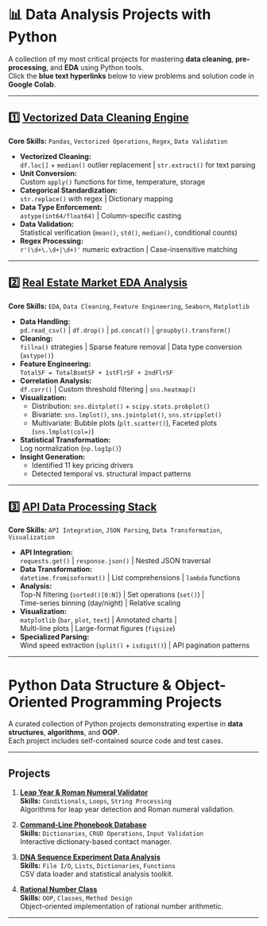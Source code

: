# 📊 Data Analysis Projects with Python

A collection of my most critical projects for mastering **data cleaning**, **pre-processing**, and **EDA** using Python tools.  
Click the **blue text hyperlinks** below to view problems and solution code in **Google Colab**.

---

## 1️⃣ [Vectorized Data Cleaning Engine](https://colab.research.google.com/drive/1XEe-KLOpyizrUyAQhd0xwOCU1A2-op0-#scrollTo=vZuVntpbrI2w)

**Core Skills:** `Pandas`, `Vectorized Operations`, `Regex`, `Data Validation`

- **Vectorized Cleaning:**  
  `df.loc[]` + `median()` outlier replacement | `str.extract()` for text parsing  
- **Unit Conversion:**  
  Custom `apply()` functions for time, temperature, storage  
- **Categorical Standardization:**  
  `str.replace()` with regex | Dictionary mapping  
- **Data Type Enforcement:**  
  `astype(int64/float64)` | Column-specific casting  
- **Data Validation:**  
  Statistical verification (`mean()`, `std()`, `median()`, conditional counts)  
- **Regex Processing:**  
  `r'(\d+\.\d+|\d+)'` numeric extraction | Case-insensitive matching  

---

## 2️⃣ [Real Estate Market EDA Analysis](https://colab.research.google.com/drive/1mTa3N2GlIrzPwT2Jyo6yukMLcc6nNjVo?usp=sharing)

**Core Skills:** `EDA`, `Data Cleaning`, `Feature Engineering`, `Seaborn`, `Matplotlib`

- **Data Handling:**  
  `pd.read_csv()` | `df.drop()` | `pd.concat()` | `groupby().transform()`  
- **Cleaning:**  
  `fillna()` strategies | Sparse feature removal | Data type conversion (`astype()`)  
- **Feature Engineering:**  
  `TotalSF = TotalBsmtSF + 1stFlrSF + 2ndFlrSF`  
- **Correlation Analysis:**  
  `df.corr()` | Custom threshold filtering | `sns.heatmap()`  
- **Visualization:**  
  - Distribution: `sns.distplot()` + `scipy.stats.probplot()`  
  - Bivariate: `sns.lmplot()`, `sns.jointplot()`, `sns.stripplot()`  
  - Multivariate: Bubble plots (`plt.scatter()`), Faceted plots (`sns.lmplot(col=)`)  
- **Statistical Transformation:**  
  Log normalization (`np.log1p()`)  
- **Insight Generation:**  
  - Identified 11 key pricing drivers  
  - Detected temporal vs. structural impact patterns  

---

## 3️⃣ [API Data Processing Stack](https://colab.research.google.com/drive/1WbvAvbjDIbOJUCdquefBw8aTsMGWEf2q?usp=sharing)

**Core Skills:** `API Integration`, `JSON Parsing`, `Data Transformation`, `Visualization`

- **API Integration:**  
  `requests.get()` | `response.json()` | Nested JSON traversal  
- **Data Transformation:**  
  `datetime.fromisoformat()` | List comprehensions | `lambda` functions  
- **Analysis:**  
  Top-N filtering (`sorted()[0:N]`) | Set operations (`set()`) |  
  Time-series binning (day/night) | Relative scaling  
- **Visualization:**  
  `matplotlib` (`bar`, `plot`, `text`) | Annotated charts |  
  Multi-line plots | Large-format figures (`figsize`)  
- **Specialized Parsing:**  
  Wind speed extraction (`split()` + `isdigit()`) | API pagination patterns  

---

# Python Data Structure & Object-Oriented Programming Projects

A curated collection of Python projects demonstrating expertise in **data structures**, **algorithms**, and **OOP**.  
Each project includes self-contained source code and test cases.

---

## Projects

1. [**Leap Year & Roman Numeral Validator**](https://github.com/muhammadfarhan720/Data_Analysis_Python/tree/main/Numerical_Algorithms)  
   **Skills:** `Conditionals`, `Loops`, `String Processing`  
   Algorithms for leap year detection and Roman numeral validation.

2. [**Command-Line Phonebook Database**](https://github.com/muhammadfarhan720/Data_Analysis_Python/tree/main/CLI_Dictionary)  
   **Skills:** `Dictionaries`, `CRUD Operations`, `Input Validation`  
   Interactive dictionary-based contact manager.

3. [**DNA Sequence Experiment Data Analysis**](https://github.com/muhammadfarhan720/Data_Analysis_Python/tree/main/DA_DNA)  
   **Skills:** `File I/O`, `Lists`, `Dictionaries`, `Functions`  
   CSV data loader and statistical analysis toolkit.

4. [**Rational Number Class**](https://github.com/muhammadfarhan720/Data_Analysis_Python/tree/main/OOP_Test_method)  
   **Skills:** `OOP`, `Classes`, `Method Design`  
   Object-oriented implementation of rational number arithmetic.

---
